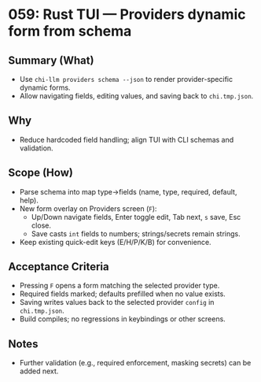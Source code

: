 # 059: Rust TUI — Providers dynamic form from schema

## Summary (What)
- Use `chi-llm providers schema --json` to render provider-specific dynamic forms.
- Allow navigating fields, editing values, and saving back to `chi.tmp.json`.

## Why
- Reduce hardcoded field handling; align TUI with CLI schemas and validation.

## Scope (How)
- Parse schema into map type→fields (name, type, required, default, help).
- New form overlay on Providers screen (`F`):
  - Up/Down navigate fields, Enter toggle edit, Tab next, `s` save, Esc close.
  - Save casts `int` fields to numbers; strings/secrets remain strings.
- Keep existing quick-edit keys (E/H/P/K/B) for convenience.

## Acceptance Criteria
- Pressing `F` opens a form matching the selected provider type.
- Required fields marked; defaults prefilled when no value exists.
- Saving writes values back to the selected provider `config` in `chi.tmp.json`.
- Build compiles; no regressions in keybindings or other screens.

## Notes
- Further validation (e.g., required enforcement, masking secrets) can be added next.
